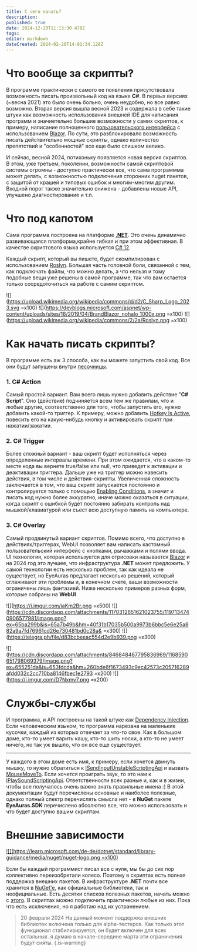 ```yaml
---
title: С чего начать?
description: 
published: true
date: 2024-12-20T11:13:30.478Z
tags: 
editor: markdown
dateCreated: 2024-02-20T14:01:34.128Z
---
```


# Что вообще за скрипты? 
В программе практически с самого ее появления присутствовала возможность писать произвольный код на языке **C#**. В первых версиях (~весна 2021) это было очень больно, очень неудобно, но все равно возможно. Вторая версия вышла весной 2023 и содержала в себе такие штуки как возможность использования внешней IDE для написания программ и значиетельно большие возможности у самих скриптов, к примеру, написание полноценного [пользовательского интерфейса](/en/overlays/custom-ui) с использованием [Blazor](https://dotnet.microsoft.com/en-us/apps/aspnet/web-apps/blazor). По сути, это разблокировало возможность писать действительно мощные скрипты, однако количество препятствий и "особенностей" все еще было слишком велико. 

И сейчас, весной 2024, потихоньку появляется новая версия скриптов. В этом, уже третьем, поколении, возможности самой скриптовой системы огромны - доступно практически все, что сама программма может делать, с возможностью подключения сторонних nuget пакетов, с защитой от крашей и типовых ошибок и многим-многим другим. Входной порог также значительно снижена - добавлены новые API, улучшено диагностирование и т.п.

# Что под капотом
Сама программа построена на платформе [**.NET**](https://learn.microsoft.com/en-us/dotnet/core/whats-new/dotnet-8/overview). Это очень динамично развивающаяся платформа,крайне гибкая и при этом эффективная. В качестве скриптового языка используется [C# 12](https://learn.microsoft.com/en-us/dotnet/csharp/). 

Каждый скрипт, который вы пишете, будет скомпилирован с использованием [Roslyn](https://learn.microsoft.com/en-us/dotnet/csharp/roslyn-sdk/). Большая часть головной боли, связанной с тем, как подключать файлы, что можно делать, а что нельзя и тому подобные вещи уже решены в самой программе, так что вам остается только сосредоточиться на работе с самим скриптом. 

![](https://upload.wikimedia.org/wikipedia/commons/d/d2/C_Sharp_Logo_2023.svg =x100) ![](https://devblogs.microsoft.com/aspnet/wp-content/uploads/sites/16/2019/04/BrandBlazor_nohalo_1000x.png =x100) ![](https://upload.wikimedia.org/wikipedia/commons/2/2a/Roslyn.png =x100)


# Как начать писать скрипты?
В программе есть аж 3 способа, как вы можете запустить свой код. Все они будут запущены внутри [песочницы](/ru/scripting/sandbox). 

### 1. C# Action
Самый простой вариант. Вам всего лишь нужно добавить действие "**C# Script**". Оно (действие) подчиняется всем тем же правилам, что и любые другие, соответственно для того, чтобы запустить его, нужно добавить какой-то триггер. К примеру, можно добавить [Hotkey Is Active](https://wiki.eyeauras.net/en/triggers/hotkey-is-active), повесить его на какую-нибудь кнопку и активировать скрипт при нажатии/зажатии. 

### 2. C# Trigger
Более сложный вариант - ваш скрипт будет исполняться через определенные интервалы времени. При этом ожидается, что в каком-то месте кода вы вернете true/false или null, что приведет к активации и деактивации триггера. Дальше уже на триггер можно навесить действия, в том числе и действия-скрипты. Увеличенная сложность заключается в том, что ваш скрипт запускается постоянно и контролируется только с помощью [Enabling Conditions](/ru/docs/enablingconditions), а значит и писать код нужно более аккуратно, иначе можно оказаться в ситуации, когда скрипт с ошибкой будет постоянно забирать контроль над мышкой/клавиатурой или съест всю доступную память на компьютере.

### 3. C# Overlay
Самый продвинутый вариант скриптов. Помимо всего, что доступно в действиях/триггерах, WebUI позволяет вам написать кастомный пользовательский интерфейс с кнопками, рычажками и полями ввода. UI технология, которая используется для отрисовки называется [Blazor](https://dotnet.microsoft.com/en-us/apps/aspnet/web-apps/blazor) и на 2024 год это лучшее, что инфраструктура **.NET** может предложить. У самой технологии есть несколько проблем, так как идеала не существует, но EyeAuras предлагает несколько решений, который сглаживают эти проблемы и, в конечном счете, ваши возможности ограничены лишь фантазией. Ниже несколько примеров разных форм, которые собраны на **WebUI**

![](https://i.imgur.com/iaKm2Br.png =x500) ![](https://cdn.discordapp.com/attachments/1170312651621023755/1197134740906577981/image.png?ex=65ba299b&is=65a7b49b&hm=40f31b17035b500a9973b6bbc5e6e25a882a9a7fd76961cd26e730481bd0c28a& =x300) ![](https://telegra.ph/file/d83bcbeeac554d2e9b939.png =x300)

![](https://cdn.discordapp.com/attachments/846848467795836969/1168590651798069379/image.png?ex=655251da&is=653fdcda&hm=260bde6f1673493c9ec42573c205716289afdd032c2cc710ba8146fbec1e2793 =x200) ![](https://i.imgur.com/D7Nxmv7.png =x200) 


# Службы-службы
И программа, и API построены на такой штуке как [Dependency Injection](https://en.wikipedia.org/wiki/Dependency_injection). Если человеческим языком, то программа нарезана на маленькие кусочки, каждый из которых отвечает за что-то свое. Как в большом доме, кто-то умеет варить кашу, кто-то шить носки, а кто-то не умеет ничего, но так уж вышло, что он все еще существует. 

---
У каждого в этом доме есть имя, к примеру, если хочется двинуть мышку, то нужно обратиться к [ISendInputUnstableScriptingApi](https://docs.eyeauras.net/api/EyeAuras.Roxy.Api.ISendInputUnstableScriptingApi.html) и вызвать [MouseMoveTo](https://docs.eyeauras.net/api/EyeAuras.Roxy.Api.ISendInputUnstableScriptingApi.MouseMoveTo.html#EyeAuras_Roxy_Api_ISendInputUnstableScriptingApi_MouseMoveTo_System_Int32_System_Int32_). Если хочется проиграть звук, то это нам к [IPlaySoundScriptingApi](https://docs.eyeauras.net/api/EyeAuras.DefaultAuras.Scripting.IPlaySoundScriptingApi.html). Ответственности всех разные и, как и в жизни, чтобы все получалось очень важно знать правильные имена :) 
В этой документации будут перечислены основные и наиболее полезные, однако полный спектр перечислять смысла нет - в **NuGet** пакете **EyeAuras.SDK** перечислено абсолютно все, что можно использовать и что будет доступно вашим скриптам. 

# Внешние зависимости 
[![](https://learn.microsoft.com/de-de/dotnet/standard/library-guidance/media/nuget/nuget-logo.png =x100)](https://www.nuget.org/)

Если бы каждый программист писал все с нуля, мы бы до сих пор коллективно переизобретали колесо. Поэтому в скриптах есть полная поддержка внешних пакетов. В инфраструктуре **.NET** почти все хранится в [NuGet'e](https://www.nuget.org/), как официальные библиотеки, так и неофициальные. Есть десятки списков полезных пакетов, начать можно с [этого](https://github.com/quozd/awesome-dotnet). 
В скриптах можно подключить практически любые из них. Пока что есть исключения, но я работаю над их устранением. 

> 20 февраля 2024 
> На данный момент поддержка внешних библиотек включена только для alpha-тестеров. Как только этот функционал стабилизируется, он будет включен для всех остальных. я думаю в начале-середине марта эти ограничения будут сняты.
{.is-warning}

